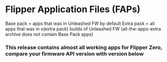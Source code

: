 # Flipper Application Files (FAPs)

Base pack = apps that was in Unleashed FW by default
Extra pack = all apps that was in `e`(extra pack) builds of Unleashed FW (all-the-apps-extra archive does not contain Base Pack apps)

### This release contains almost all working apps for Flipper Zero, compare your firmware API version with version below


